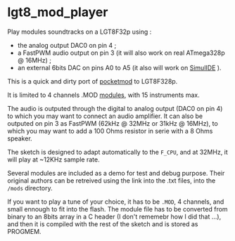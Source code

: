 # lgt8_mod_player
Play modules soundtracks on a LGT8F32p using :
- the analog output DAC0 on pin 4 ;
- a FastPWM audio output on pin 3 (it will also work on real ATmega328p @ 16MHz) ;
- an external 6bits DAC on pins A0 to A5 (it also will work on [SimulIDE](https://www.simulide.com/) ).

This is a quick and dirty port of [pocketmod](https://github.com/rombankzero/pocketmod) to LGT8F328p.

It is limited to 4 channels .MOD [modules](https://en.wikipedia.org/wiki/MOD_(file_format)), with 15 instruments max.

The audio is outputed through the digital to analog output (DAC0 on pin 4) to which you may want to connect an audio amplifier.
It can also be outputed on pin 3 as FastPWM (62kHz @ 32MHz or 31kHz @ 16MHz), to which you may want to add a 100 Ohms resistor in serie with a 8 Ohms speaker.

The sketch is designed to adapt automatically to the `F_CPU`, and at 32MHz, it will play at ~12KHz sample rate.

Several modules are included as a demo for test and debug purpose. Their original authors can be retreived using the link into the .txt files, into the `/mods` directory.

If you want to play a tune of your choice, it has to be `.MOD`, 4 channels, and small ennough to fit into the flash.
The module file has to be converted from binary to an 8bits array in a C header (I don't rememebr how I did that ...), and then it is compiled with the rest of the sketch and is stored as PROGMEM.



